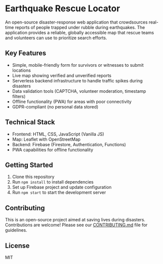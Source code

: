 # Earthquake Rescue Locator

An open-source disaster-response web application that crowdsources real-time reports of people trapped under rubble during earthquakes. The application provides a reliable, globally accessible map that rescue teams and volunteers can use to prioritize search efforts.

## Key Features

- Simple, mobile-friendly form for survivors or witnesses to submit locations
- Live map showing verified and unverified reports
- Serverless backend infrastructure to handle traffic spikes during disasters
- Data validation tools (CAPTCHA, volunteer moderation, timestamp filters)
- Offline functionality (PWA) for areas with poor connectivity
- GDPR-compliant (no personal data stored)

## Technical Stack

- Frontend: HTML, CSS, JavaScript (Vanilla JS)
- Map: Leaflet with OpenStreetMap
- Backend: Firebase (Firestore, Authentication, Functions)
- PWA capabilities for offline functionality

## Getting Started

1. Clone this repository
2. Run `npm install` to install dependencies
3. Set up Firebase project and update configuration
4. Run `npm start` to start the development server

## Contributing

This is an open-source project aimed at saving lives during disasters. Contributions are welcome! Please see our [CONTRIBUTING.md](CONTRIBUTING.md) file for guidelines.

## License

MIT
